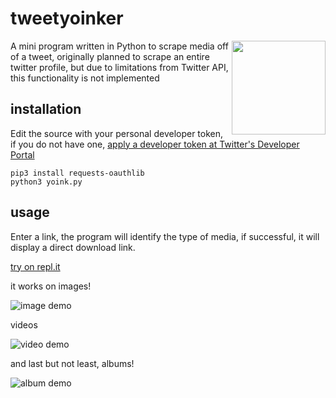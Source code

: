 # tweetyoinker

<img src="https://static.wikia.nocookie.net/yokaiwatch/images/7/7f/Yoink_Art.jpg" width="150px" align="right"></img>

A mini program written in Python to scrape media off of a tweet, originally planned to scrape an entire twitter profile, but due to limitations from Twitter API, this functionality is not implemented

## installation
Edit the source with your personal developer token, if you do not have one,
[apply a developer token at Twitter's Developer Portal](https://developer.twitter.com/en/portal/dashboard)

    pip3 install requests-oauthlib
    python3 yoink.py

## usage

Enter a link, the program will identify the type of media, if successful, it will display a direct download link.

[try on repl.it](https://repl.it/@mattlab/tweetyoinker)

it works on images!

![image demo](https://a.pomf.cat/bexons.png)

videos

![video demo](https://a.pomf.cat/rcfuly.png)

and last but not least, albums!

![album demo](https://a.pomf.cat/skibuw.png)
